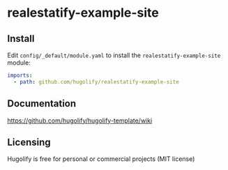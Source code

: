 # realestatify-example-site

## Install
Edit `config/_default/module.yaml` to install the `realestatify-example-site` module:
```yml
imports:
  - path: github.com/hugolify/realestatify-example-site
```

## Documentation
https://github.com/hugolify/hugolify-template/wiki

## Licensing
Hugolify is free for personal or commercial projects (MIT license)

